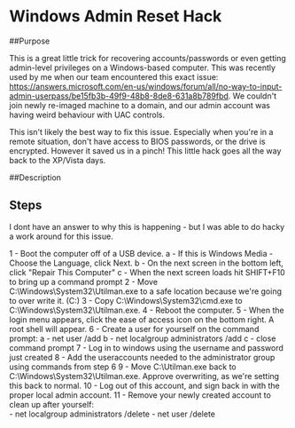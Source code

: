 # Windows Admin Reset Hack

##Purpose

This is a great little trick for recovering accounts/passwords or even getting admin-level privileges on a Windows-based computer. This was recently used by me when our team encountered this exact issue: https://answers.microsoft.com/en-us/windows/forum/all/no-way-to-input-admin-userpass/be15fb3b-49f9-48b8-8de8-631a8b789fbd.  We couldn't join newly re-imaged machine to a domain, and our admin account was having weird behaviour with UAC controls. 

This isn't likely the best way to fix this issue.  Especially when you're in a remote situation, don't have access to BIOS passwords, or the drive is encrypted.  However it saved us in a pinch!  This little hack goes all the way back to the XP/Vista days.

##Description



## Steps
I dont have an answer to why this is happening - but I was able to do hacky a work around for this issue.

1 - Boot the computer off of a USB device.
     a - If this is Windows Media - Choose the Language, click Next.
     b - On the next screen in the bottom left, click "Repair This Computer"
     c - When the next screen loads hit SHIFT+F10 to bring up a command prompt
2 - Move C:\Windows\System32\Utilman.exe to a safe location because we're going to over write it. (C:\)
3 - Copy C:\Windows\System32\cmd.exe to C:\Windows\System32\Utilman.exe.
4 - Reboot the computer. 
5 - When the login menu appears, click the ease of access icon on the bottom right.  A root shell will appear.
6 - Create a user for yourself on the command prompt:
    a - net user <username> <password> /add
    b - net localgroup administrators <username> /add
    c - close command prompt
7 - Log in to windows using the username and password just created
8 - Add the useraccounts needed to the administrator group using commands from step 6
9 - Move C:\Utilman.exe back to C:\Windows\System32\Utilman.exe. Approve overwriting, as we're setting this back to normal.
10 - Log out of this account, and sign back in with the proper local admin account.
11 - Remove your newly created account to clean up after yourself:  
      - net localgroup administrators <username> /delete
      - net user <username> /delete
